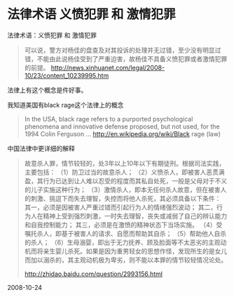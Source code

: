 # 法律术语 义愤犯罪 和 激情犯罪

法律术语：义愤犯罪 和 激情犯罪

> 可以说，警方对杨佳的盘查及对其投诉的处理并无过错，至少没有明显过错，不能由此说杨佳受到了严重迫害，故杨佳不具备义愤犯罪或者激情犯罪的前提。
> http://news.xinhuanet.com/legal/2008-10/23/content_10239995.htm

法律上有这个概念是件好事。

我知道美国有black rage这个法律上的概念

> In the USA, black rage refers to a purported psychological phenomena and innovative defense proposed, but not used, for the 1994 Colin Ferguson ...
> http://en.wikipedia.org/wiki/Black rage (law)


中国法律中更详细的解释

> 故意杀人罪，情节较轻的，处3年以上10年以下有期徒刑。根据司法实践，主要包括：
> （1）防卫过当的故意杀人；
> （2）义愤杀人，即被害人恶贯满盈，其行为已达到让人难以忍受的程度而其私自处死，一般是父母对于不义的儿子实施这种行为；
> （3）激情杀人，即本无任何杀人故意，但在被害人的刺激、挑逗下而失去理智，失控而将他人杀死，其必须具备以下条件：
> 其一，必须是因被害人严重过错而引起行为人的情绪强烈波动；
> 其二，行为人在精神上受到强烈刺激，一时失去理智，丧失或减弱了自己的辨认能力和自我控制能力；
> 其三，必须是在激愤的精神状态下当场实施。
> （4）受嘱托杀人，即基于被害人的请求、自愿而帮助其自杀；
> （5）帮助他人自杀的杀人；
> （6）生母溺婴，即出于无力抚养、顾及脸面等不太恶劣的主观动机而将亲生婴儿杀死。如果是因为重男轻女的思想作怪，发现所生的是女儿而加以溺杀的，其主观动机极为卑劣，则不能以本罪的情节较轻情况论处。 
> 
> http://zhidao.baidu.com/question/2993156.html



2008-10-24